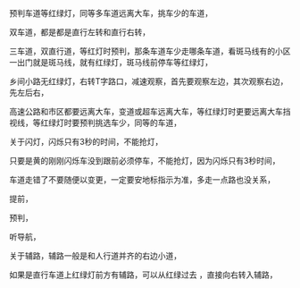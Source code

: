 预判车道等红绿灯，同等多车道远离大车，挑车少的车道，

双车道，都是都是直行左转和直行右转，

三车道，双直行道，等红灯时预判，那条车道车少走哪条车道，看斑马线有的小区一出门就是斑马线，就有红绿灯，斑马线前停车等红绿灯，

乡间小路无红绿灯，右转T字路口，减速观察，首先要观察左边，其次观察右边，先左后右，

高速公路和市区都要远离大车，变道或超车远离大车，等红绿灯时更要远离大车挡视线，等红绿灯时要预判挑选车少，同等的车道，


关于闪灯，闪烁只有3秒的时间，不能抢灯，

只要是黄的刚刚闪烁车没到跟前必须停车，不能抢灯，因为闪烁只有3秒时间，

车道走错了不要随便以变更，一定要安地标指示为准，多走一点路也没关系，


提前，

预判，


听导航，


关于辅路，辅路一般是和人行道并齐的右边小道，

如果是直行车道上红绿灯前方有辅路，可以从红绿过去 ，直接向右转入辅路，










